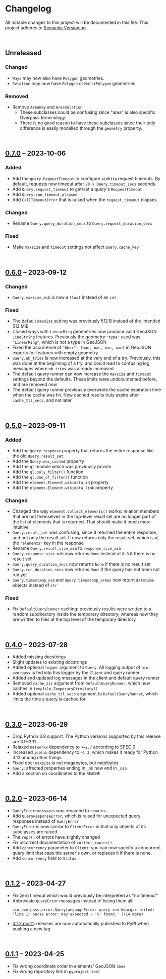 # Changelog
All notable changes to this project will be documented in this file.
This project adheres to [Semantic Versioning](http://semver.org/).

<br>

## Unreleased
### Changed
* `Ways` may now also have `Polygon` geometries.
* `Relation` may now have `Polygon` or `MultiPolygon` geometries.

### Removed
* Remove `AreaWay` and `AreaRelation`
  * These subclasses could be confusing since "area" is also specific Overpass terminology.
  * There is no good reason to have these subclasses since their only difference
    is easily modelled through the `geometry` property.

<br>

## [0.7.0] – 2023-10-06
### Added
* Add the `query.RequestTimeout` to configure `aiohttp` request timeouts.
  By default, requests now timeout after `20 + Query.timeout_secs` seconds.
* Add `Query.request_timeout` to get/set a query's `RequestTimeout`
* Add `Query.run_timeout_elapsed`
* Add `CallTimeoutError` that is raised when the `request_timeout` elapses

### Changed
* Rename `Query.query_duration_secs` to `Query.request_duration_secs`

### Fixed
* Make `maxsize` and `timeout` settings not affect `Query.cache_key`

<br>

## [0.6.0] – 2023-09-12
### Changed
* `Query.maxsize_mib` is now a `float` instead of an `int`

### Fixed
* The default `maxsize` setting was previously 512 B instead of the intended 512 MiB
* Closed ways with `LinearRing` geometries now produce valid GeoJSON `LineString` features.
  Previously the geometry `"type"` used was `"LinearRing"`, which is not a type in GeoJSON
* Fixed the occurrence of `"bbox": (nan, nan, nan, nan)` in GeoJSON exports for features
  with empty geometry
* `Query.nb_tries` is now increased at the very end of a try. Previously, this
  was done at the beginning of a try, and could lead to confusing log messages
  where `nb_tries` was already increased
* The default query runner can now increase the `maxsize` and `timeout` settings
  beyond the defaults. These limits were undocumented before, and are removed now
* The default query runner previously overwrote the cache expiration time
  when the cache was hit. Now cached results truly expire after `cache_ttl_secs`,
  and not later

<br>

## [0.5.0] – 2023-09-11
### Added
* Add the `Query.response` property that returns the entire response like the old `Query.result_set`
* Add the `Query.was_cached` property
* Add the `ql` module which was previously private
* Add the `ql.poly_filter()` function
* Add the `ql.one_of_filter()` function
* Add the `element.Element.wikidata_id` property
* Add the `element.Element.wikidata_link` property

### Changed
* Changed the way `element.collect_elements()` works: relation members that are not
  themselves in the top-level result set are no longer part of the list of elements
  that is returned. That should make it much more intuitive
* `Query.result_set` was confusing, since it returned the entire response, and not only the result
  set. It now returns only the result set, which is at the `"elements"` key in the response
* Rename `Query.result_size_mib` to `response_size_mib`
* `Query.response_size_mib` now returns `None` instead of `0.0` if there is no result set
* `Query.query_duration_secs` now returns `None` if there is no result set
* `Query.run_duration_secs` now returns `None` if the query has not been not run yet
* `Query.timestamp_osm` and `Query.timestamp_areas` now return `datetime` objects instead of `str`

### Fixed
* Fix `DefaultQueryRunner` caching: previously results were written to a random subdirectory inside
  the temporary directory, whereas now they are written to files at the top level of the
  temporary directory

<br>

## [0.4.0] – 2023-07-28
* Added missing docstrings
* Slight updates to existing docstrings
* Added optional `logger` argument to `Query`. All logging output of `aio-overpass`
  is fed into this logger by the `Client` and query runner
* Added and updated log messages in the client and default query runner
* Removed `cache_dir` argument from `DefaultQueryRunner`, which now caches
  in `tempfile.TemporaryDirectory()`
* Added optional `cache_ttl_secs` argument to `DefaultQueryRunner`, which limits
  the time a query is cached for

<br>

## [0.3.0] – 2023-06-29
* Drop Python 3.8 support. The Python versions supported by this release are 3.9-3.11.
* Relaxed `networkx` dependency to `>=2.7` according to [SPEC 0]
* Increased `joblib` dependency to `~1.3`, which makes it ready for Python 3.12 among other things
* Fixed doc: `maxsize` is not megabytes, but mebibytes
* `Query`: affected properties ending in `_mb` now end in `_mib`
* Add a section on coordinates to the `README`

<br>

## [0.2.0] – 2023-06-14
* `QueryError`: `messages` was renamed to `remarks`
* Add `QueryResponseError`, which is raised for unexpected query responses
  instead of `QueryError`
* `QueryError` is now similar to `ClientError` in that only objects of
  its subclasses are raised
* The `repr()` of errors have slightly changed
* Fix incorrect documentation of `collect_routes()`
* Add `concurrency` parameter to `Client`: you can now specify a concurrent
  query limit that caps the server's own, or replaces it if there is none.
* Add `concurrency` field to `Status`

<br>

## [0.1.2] – 2023-04-27
* Fix zero timeout which would previously be interpreted as "no timeout"
* Abbreviate `QueryError` messages instead of listing them all:
  ```
  aio_overpass.error.QueryLanguageError: query <no kwargs> failed: 'line 1: parse error: Key expected - '%' found.' (+14 more)
  ```
* [0.1.2.post1]: releases are now automatically published to PyPI when pushing a new tag

<br>

## [0.1.1] – 2023-04-25
* Fix wrong coordinate order in elements' GeoJSON `bbox`
* Fix wrong repository link in `pyproject.toml`

[0.1.1]: https://github.com/timwie/aio-overpass/releases/tag/v0.1.1
[0.1.2]: https://github.com/timwie/aio-overpass/releases/tag/v0.1.2
[0.1.2.post1]: https://github.com/timwie/aio-overpass/releases/tag/v0.1.2.post1
[0.2.0]: https://github.com/timwie/aio-overpass/releases/tag/v0.2.0
[0.3.0]: https://github.com/timwie/aio-overpass/releases/tag/v0.3.0
[0.4.0]: https://github.com/timwie/aio-overpass/releases/tag/v0.4.0
[0.5.0]: https://github.com/timwie/aio-overpass/releases/tag/v0.5.0
[0.6.0]: https://github.com/timwie/aio-overpass/releases/tag/v0.6.0
[0.7.0]: https://github.com/timwie/aio-overpass/releases/tag/v0.7.0

[SPEC 0]: https://scientific-python.org/specs/spec-0000/
